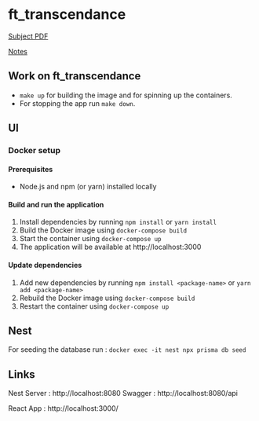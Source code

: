 # ft_transcendance

[Subject PDF](https://github.com/williamollio/ft_transcendance/blob/william/ressources/ft_transcendance.pdf)

[Notes](https://github.com/williamollio/ft_transcendance/blob/master/notes.md)

## Work on ft_transcendance

- `make up` for building the image and for spinning up the containers.
- For stopping the app run `make down`.

## UI

### Docker setup

#### Prerequisites

- Node.js and npm (or yarn) installed locally

#### Build and run the application

1. Install dependencies by running `npm install` or `yarn install`
2. Build the Docker image using `docker-compose build`
3. Start the container using `docker-compose up`
4. The application will be available at http://localhost:3000

#### Update dependencies

1. Add new dependencies by running `npm install <package-name>` or `yarn add <package-name>`
2. Rebuild the Docker image using `docker-compose build`
3. Restart the container using `docker-compose up`

## Nest

For seeding the database run : `docker exec -it nest npx prisma db seed`

## Links

Nest Server : http://localhost:8080
Swagger : http://localhost:8080/api

React App : http://localhost:3000/

